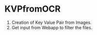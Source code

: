 # KVPfromOCR
1. Creation of Key Value Pair from Images.
2. Get input from Webapp to filter the files.
